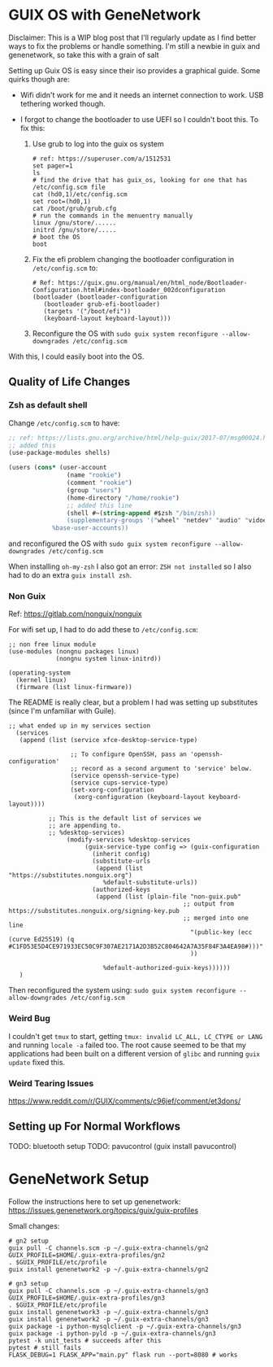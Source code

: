 # GUIX OS with GeneNetwork

Disclaimer: This is a WIP blog post that I'll regularly update as I find better
ways to fix the problems or handle something. I'm still a newbie in guix and
genenetwork, so take this with a grain of salt

Setting up Guix OS is easy since their iso provides a graphical guide. Some
quirks though are:

- Wifi didn't work for me and it needs an internet connection to work. USB
tethering worked though.
- I forgot to change the bootloader to use UEFI so I couldn't boot this. To fix
  this:

  1. Use grub to log into the guix os system
      ```
      # ref: https://superuser.com/a/1512531
      set pager=1
      ls
      # find the drive that has guix_os, looking for one that has /etc/config.scm file
      cat (hd0,1)/etc/config.scm
      set root=(hd0,1)
      cat /boot/grub/grub.cfg
      # run the commands in the menuentry manually
      linux /gnu/store/......
      initrd /gnu/store/.....
      # boot the OS
      boot
      ```
  2. Fix the efi problem changing the bootloader configuration in
     `/etc/config.scm` to:
       ```
       # Ref: https://guix.gnu.org/manual/en/html_node/Bootloader-Configuration.html#index-bootloader_002dconfiguration
       (bootloader (bootloader-configuration
          (bootloader grub-efi-bootloader)
          (targets '("/boot/efi"))
          (keyboard-layout keyboard-layout)))
       ```
  3. Reconfigure the OS with `sudo guix system reconfigure --allow-downgrades /etc/config.scm`

With this, I could easily boot into the OS.

## Quality of Life Changes

### Zsh as default shell

Change `/etc/config.scm` to have:

```guile
;; ref: https://lists.gnu.org/archive/html/help-guix/2017-07/msg00024.html
;; added this
(use-package-modules shells)

(users (cons* (user-account
                (name "rookie")
                (comment "rookie")
                (group "users")
                (home-directory "/home/rookie")
                ;; added this line
                (shell #~(string-append #$zsh "/bin/zsh))
                (supplementary-groups '("wheel" "netdev" "audio" "vidoe")))
            %base-user-accounts))
```

and reconfigured the OS with `sudo guix system reconfigure --allow-downgrades /etc/config.scm`

When installing `oh-my-zsh` I also got an error: `ZSH not installed` so I also
had to do an extra `guix install zsh`.

### Non Guix
Ref: https://gitlab.com/nonguix/nonguix

For wifi set up, I had to do add these to `/etc/config.scm`:

```
;; non free linux module
(use-modules (nongnu packages linux)
             (nongnu system linux-initrd))

(operating-system
  (kernel linux)
  (firmware (list linux-firmware))
```

The README is really clear, but a problem I had was setting up substitutes
(since I'm unfamiliar with Guile). 

```
;; what ended up in my services section
  (services
   (append (list (service xfce-desktop-service-type)

                 ;; To configure OpenSSH, pass an 'openssh-configuration'
                 ;; record as a second argument to 'service' below.
                 (service openssh-service-type)
                 (service cups-service-type)
                 (set-xorg-configuration
                  (xorg-configuration (keyboard-layout keyboard-layout))))

           ;; This is the default list of services we
           ;; are appending to.
           ;; %desktop-services)
                (modify-services %desktop-services
                     (guix-service-type config => (guix-configuration
                       (inherit config)
                       (substitute-urls
                        (append (list "https://substitutes.nonguix.org")
                          %default-substitute-urls))
                       (authorized-keys
                        (append (list (plain-file "non-guix.pub"
                                                ;; output from https://substitutes.nonguix.org/signing-key.pub
                                                ;; merged into one line
                                                  "(public-key (ecc (curve Ed25519) (q #C1FD53E5D4CE971933EC50C9F307AE2171A2D3B52C804642A7A35F84F3A4EA98#)))"
                                                  ))

                          %default-authorized-guix-keys))))))
   )

```


Then reconfigured the system using: `sudo guix system reconfigure --allow-downgrades /etc/config.scm`


### Weird Bug

I couldn't get `tmux` to start, getting `tmux: invalid LC_ALL, LC_CTYPE or LANG`
and running `locale -a` failed too. The root cause seemed to be that my
applications had been built on a different version of `glibc` and running `guix
update` fixed this.

### Weird Tearing Issues
https://www.reddit.com/r/GUIX/comments/c96jef/comment/et3dons/

## Setting up For Normal Workflows

TODO: bluetooth setup
TODO: pavucontrol (guix install pavucontrol)

# GeneNetwork Setup
Follow the instructions here to set up genenetwork: https://issues.genenetwork.org/topics/guix/guix-profiles

Small changes:

```
# gn2 setup
guix pull -C channels.scm -p ~/.guix-extra-channels/gn2
GUIX_PROFILE=$HOME/.guix-extra-profiles/gn2
. $GUIX_PROFILE/etc/profile
guix install genenetwork2 -p ~/.guix-extra-channels/gn2

# gn3 setup
guix pull -C channels.scm -p ~/.guix-extra-channels/gn3
GUIX_PROFILE=$HOME/.guix-extra-profiles/gn3
. $GUIX_PROFILE/etc/profile
guix install genenetwork3 -p ~/.guix-extra-channels/gn3
guix install genenetwork2 -p ~/.guix-extra-channels/gn3
guix package -i python-mysqlclient -p ~/.guix-extra-channels/gn3
guix package -i python-pyld -p ~/.guix-extra-channels/gn3
pytest -k unit_tests # succeeds after this
pytest # still fails
FLASK_DEBUG=1 FLASK_APP="main.py" flask run --port=8080 # works
```


